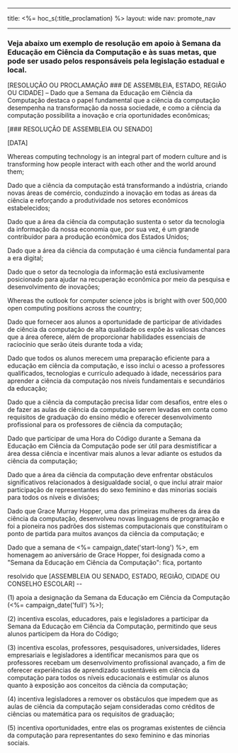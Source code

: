 * * *

title: <%= hoc_s(:title_proclamation) %> layout: wide nav: promote_nav

* * *

### Veja abaixo um exemplo de resolução em apoio à Semana da Educação em Ciência da Computação e às suas metas, que pode ser usado pelos responsáveis pela legislação estadual e local.

  
[RESOLUÇÃO OU PROCLAMAÇÃO ### DE ASSEMBLEIA, ESTADO, REGIÃO OU CIDADE] – Dado que a Semana da Educação em Ciência da Computação destaca o papel fundamental que a ciência da computação desempenha na transformação da nossa sociedade, e como a ciência da computação possibilita a inovação e cria oportunidades econômicas;

[### RESOLUÇÃO DE ASSEMBLEIA OU SENADO]

[DATA]

Whereas computing technology is an integral part of modern culture and is transforming how people interact with each other and the world around them;

Dado que a ciência da computação está transformando a indústria, criando novas áreas de comércio, conduzindo a inovação em todas as áreas da ciência e reforçando a produtividade nos setores econômicos estabelecidos;

Dado que a área da ciência da computação sustenta o setor da tecnologia da informação da nossa economia que, por sua vez, é um grande contribuidor para a produção econômica dos Estados Unidos;

Dado que a área da ciência da computação é uma ciência fundamental para a era digital;

Dado que o setor da tecnologia da informação está exclusivamente posicionado para ajudar na recuperação econômica por meio da pesquisa e desenvolvimento de inovações;

Whereas the outlook for computer science jobs is bright with over 500,000 open computing positions across the country;

Dado que fornecer aos alunos a oportunidade de participar de atividades de ciência da computação de alta qualidade os expõe às valiosas chances que a área oferece, além de proporcionar habilidades essenciais de raciocínio que serão úteis durante toda a vida;

Dado que todos os alunos merecem uma preparação eficiente para a educação em ciência da computação, e isso inclui o acesso a professores qualificados, tecnologias e currículo adequado à idade, necessários para aprender a ciência da computação nos níveis fundamentais e secundários da educação;

Dado que a ciência da computação precisa lidar com desafios, entre eles o de fazer as aulas de ciência da computação serem levadas em conta como requisitos de graduação do ensino médio e oferecer desenvolvimento profissional para os professores de ciência da computação;

Dado que participar de uma Hora do Código durante a Semana da Educação em Ciência da Computação pode ser útil para desmistificar a área dessa ciência e incentivar mais alunos a levar adiante os estudos da ciência da computação;

Dado que a área da ciência da computação deve enfrentar obstáculos significativos relacionados à desigualdade social, o que inclui atrair maior participação de representantes do sexo feminino e das minorias sociais para todos os níveis e divisões;

Dado que Grace Murray Hopper, uma das primeiras mulheres da área da ciência da computação, desenvolveu novas linguagens de programação e foi a pioneira nos padrões dos sistemas computacionais que constituíram o ponto de partida para muitos avanços da ciência da computação; e

Dado que a semana de <%= campaign_date('start-long') %>, em homenagem ao aniversário de Grace Hopper, foi designada como a "Semana da Educação em Ciência da Computação": fica, portanto

resolvido que [ASSEMBLEIA OU SENADO, ESTADO, REGIÃO, CIDADE OU CONSELHO ESCOLAR] --

(1) apoia a designação da Semana da Educação em Ciência da Computação (<%= campaign_date('full') %>);

(2) incentiva escolas, educadores, pais e legisladores a participar da Semana da Educação em Ciência da Computação, permitindo que seus alunos participem da Hora do Código;

(3) incentiva escolas, professores, pesquisadores, universidades, líderes empresariais e legisladores a identificar mecanismos para que os professores recebam um desenvolvimento profissional avançado, a fim de oferecer experiências de aprendizado sustentáveis em ciência da computação para todos os níveis educacionais e estimular os alunos quanto à exposição aos conceitos da ciência da computação;

(4) incentiva legisladores a remover os obstáculos que impedem que as aulas de ciência da computação sejam consideradas como créditos de ciências ou matemática para os requisitos de graduação;

(5) incentiva oportunidades, entre elas os programas existentes de ciência da computação para representantes do sexo feminino e das minorias sociais.